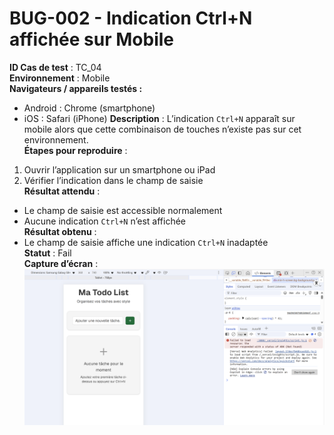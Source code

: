 #  BUG-002 - Indication Ctrl+N affichée sur Mobile
**ID Cas de test** : TC_04  
**Environnement** : Mobile  
**Navigateurs / appareils testés :**  
- Android : Chrome (smartphone)  
- iOS : Safari (iPhone)
**Description** : L’indication `Ctrl+N` apparaît sur mobile alors que cette combinaison de touches n’existe pas sur cet environnement.  
**Étapes pour reproduire** :  
1. Ouvrir l’application sur un smartphone ou iPad  
2. Vérifier l’indication dans le champ de saisie  
**Résultat attendu** :  
- Le champ de saisie est accessible normalement  
- Aucune indication `Ctrl+N` n’est affichée  
**Résultat obtenu** :  
- Le champ de saisie affiche une indication `Ctrl+N` inadaptée  
**Statut** : Fail  
**Capture d’écran** : ![BUG-002 Capture](./captures/bug-002.png)